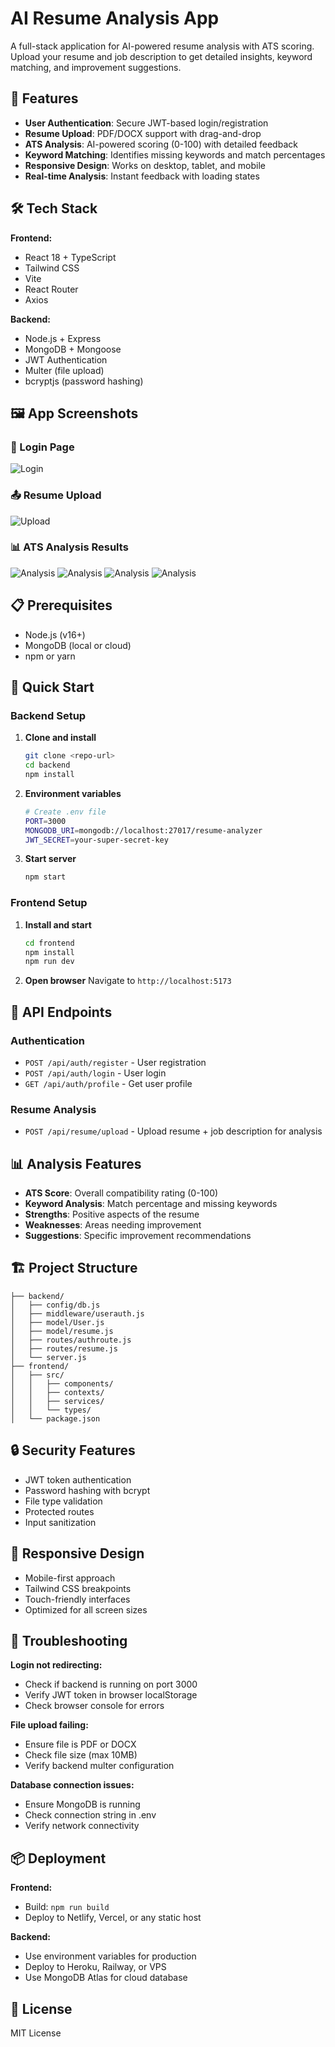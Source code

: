 # AI Resume Analysis App

A full-stack application for AI-powered resume analysis with ATS scoring. Upload your resume and job description to get detailed insights, keyword matching, and improvement suggestions.

## 🚀 Features

- **User Authentication**: Secure JWT-based login/registration
- **Resume Upload**: PDF/DOCX support with drag-and-drop
- **ATS Analysis**: AI-powered scoring (0-100) with detailed feedback
- **Keyword Matching**: Identifies missing keywords and match percentages
- **Responsive Design**: Works on desktop, tablet, and mobile
- **Real-time Analysis**: Instant feedback with loading states

## 🛠️ Tech Stack

**Frontend:**

- React 18 + TypeScript
- Tailwind CSS
- Vite
- React Router
- Axios

**Backend:**

- Node.js + Express
- MongoDB + Mongoose
- JWT Authentication
- Multer (file upload)
- bcryptjs (password hashing)

## 🖼️ App Screenshots

### 🔐 Login Page

![Login](./assets/login.png)

### 📤 Resume Upload

![Upload](./assets/dashboard.png)

### 📊 ATS Analysis Results

![Analysis](./assets/atsscore.png)
![Analysis](./assets/strengths.png)
![Analysis](./assets/improvementssuggestions.png)
![Analysis](./assets/missingkeywords.png)

## 📋 Prerequisites

- Node.js (v16+)
- MongoDB (local or cloud)
- npm or yarn

## 🚀 Quick Start

### Backend Setup

1. **Clone and install**

   ```bash
   git clone <repo-url>
   cd backend
   npm install
   ```

2. **Environment variables**

   ```bash
   # Create .env file
   PORT=3000
   MONGODB_URI=mongodb://localhost:27017/resume-analyzer
   JWT_SECRET=your-super-secret-key
   ```

3. **Start server**
   ```bash
   npm start
   ```

### Frontend Setup

1. **Install and start**

   ```bash
   cd frontend
   npm install
   npm run dev
   ```

2. **Open browser**
   Navigate to `http://localhost:5173`

## 🔌 API Endpoints

### Authentication

- `POST /api/auth/register` - User registration
- `POST /api/auth/login` - User login
- `GET /api/auth/profile` - Get user profile

### Resume Analysis

- `POST /api/resume/upload` - Upload resume + job description for analysis

## 📊 Analysis Features

- **ATS Score**: Overall compatibility rating (0-100)
- **Keyword Analysis**: Match percentage and missing keywords
- **Strengths**: Positive aspects of the resume
- **Weaknesses**: Areas needing improvement
- **Suggestions**: Specific improvement recommendations

## 🏗️ Project Structure

```
├── backend/
│   ├── config/db.js
│   ├── middleware/userauth.js
│   ├── model/User.js
│   ├── model/resume.js
│   ├── routes/authroute.js
│   ├── routes/resume.js
│   └── server.js
├── frontend/
│   ├── src/
│   │   ├── components/
│   │   ├── contexts/
│   │   ├── services/
│   │   └── types/
│   └── package.json
```

## 🔒 Security Features

- JWT token authentication
- Password hashing with bcrypt
- File type validation
- Protected routes
- Input sanitization

## 📱 Responsive Design

- Mobile-first approach
- Tailwind CSS breakpoints
- Touch-friendly interfaces
- Optimized for all screen sizes

## 🐛 Troubleshooting

**Login not redirecting:**

- Check if backend is running on port 3000
- Verify JWT token in browser localStorage
- Check browser console for errors

**File upload failing:**

- Ensure file is PDF or DOCX
- Check file size (max 10MB)
- Verify backend multer configuration

**Database connection issues:**

- Ensure MongoDB is running
- Check connection string in .env
- Verify network connectivity

## 📦 Deployment

**Frontend:**

- Build: `npm run build`
- Deploy to Netlify, Vercel, or any static host

**Backend:**

- Use environment variables for production
- Deploy to Heroku, Railway, or VPS
- Use MongoDB Atlas for cloud database

## 📄 License

MIT License
